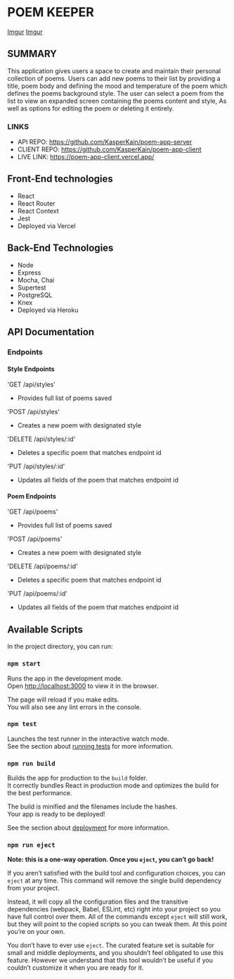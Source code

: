 # POEM KEEPER

[Imgur](https://imgur.com/dDMoAbX.png)
[Imgur](https://imgur.com/75p6fif.png)

## SUMMARY

This application gives users a space to create and maintain their personal collection of poems. Users can add new poems to their list by providing a title, poem body and defining the mood and temperature of the poem which defines the poems background style. The user can select a poem from the list to view an expanded screen containing the poems content and style, As well as options for editing the poem or deleting it entirely.

### LINKS

- API REPO: https://github.com/KasperKain/poem-app-server
- CLIENT REPO: https://github.com/KasperKain/poem-app-client
- LIVE LINK: https://poem-app-client.vercel.app/

## Front-End technologies

- React
- React Router
- React Context
- Jest
- Deployed via Vercel

## Back-End Technologies

- Node
- Express
- Mocha, Chai
- Supertest
- PostgreSQL
- Knex
- Deployed via Heroku

## API Documentation

### Endpoints

#### Style Endpoints

'GET /api/styles'

- Provides full list of poems saved

'POST /api/styles'

- Creates a new poem with designated style

'DELETE /api/styles/:id'

- Deletes a specific poem that matches endpoint id

'PUT /api/styles/:id'

- Updates all fields of the poem that matches endpoint id

#### Poem Endpoints

'GET /api/poems'

- Provides full list of poems saved

'POST /api/poems'

- Creates a new poem with designated style

'DELETE /api/poems/:id'

- Deletes a specific poem that matches endpoint id

'PUT /api/poems/:id'

- Updates all fields of the poem that matches endpoint id

## Available Scripts

In the project directory, you can run:

### `npm start`

Runs the app in the development mode.\
Open [http://localhost:3000](http://localhost:3000) to view it in the browser.

The page will reload if you make edits.\
You will also see any lint errors in the console.

### `npm test`

Launches the test runner in the interactive watch mode.\
See the section about [running tests](https://facebook.github.io/create-react-app/docs/running-tests) for more information.

### `npm run build`

Builds the app for production to the `build` folder.\
It correctly bundles React in production mode and optimizes the build for the best performance.

The build is minified and the filenames include the hashes.\
Your app is ready to be deployed!

See the section about [deployment](https://facebook.github.io/create-react-app/docs/deployment) for more information.

### `npm run eject`

**Note: this is a one-way operation. Once you `eject`, you can’t go back!**

If you aren’t satisfied with the build tool and configuration choices, you can `eject` at any time. This command will remove the single build dependency from your project.

Instead, it will copy all the configuration files and the transitive dependencies (webpack, Babel, ESLint, etc) right into your project so you have full control over them. All of the commands except `eject` will still work, but they will point to the copied scripts so you can tweak them. At this point you’re on your own.

You don’t have to ever use `eject`. The curated feature set is suitable for small and middle deployments, and you shouldn’t feel obligated to use this feature. However we understand that this tool wouldn’t be useful if you couldn’t customize it when you are ready for it.
